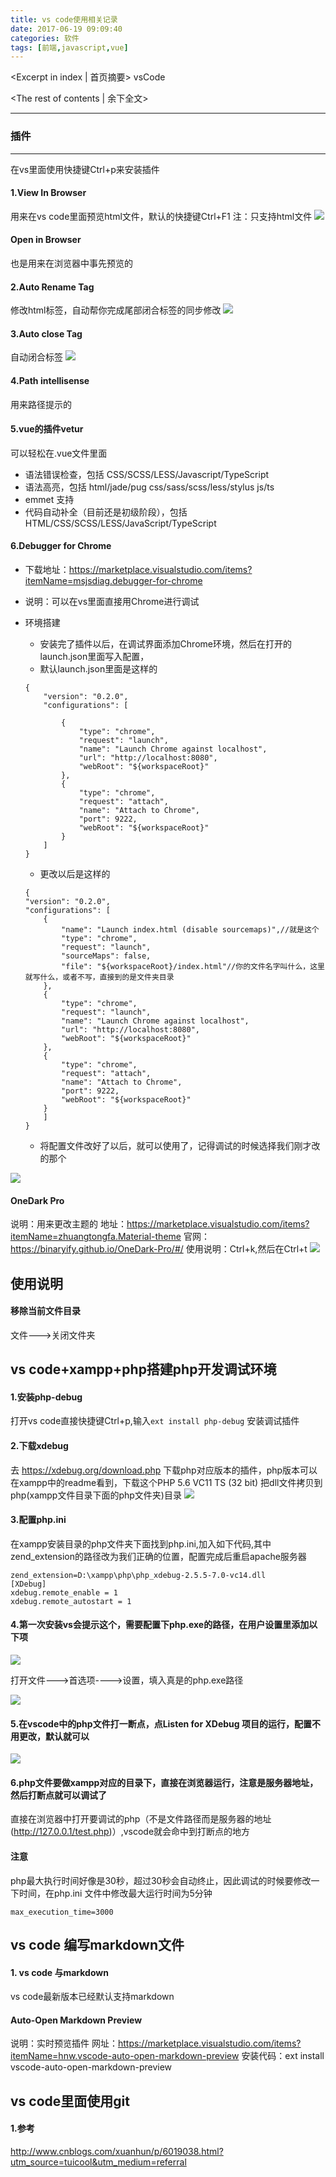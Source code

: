 ```yaml
---
title: vs code使用相关记录
date: 2017-06-19 09:09:40
categories: 软件
tags: [前端,javascript,vue]
---
```

<Excerpt in index | 首页摘要> 
vsCode
<!-- more -->
<The rest of contents | 余下全文>

-----

### 插件
---
在vs里面使用快捷键Ctrl+p来安装插件

#### 1.View In Browser
用来在vs code里面预览html文件，默认的快捷键Ctrl+F1
注：只支持html文件
![](vsCode/1.gif)

#### Open in Browser
也是用来在浏览器中事先预览的

#### 2.Auto Rename Tag
修改html标签，自动帮你完成尾部闭合标签的同步修改
![](vsCode/2.gif)


#### 3.Auto close Tag
自动闭合标签
![](vsCode/3.gif)

#### 4.Path intellisense
用来路径提示的

####  5.vue的插件vetur
可以轻松在.vue文件里面
- 语法错误检查，包括 CSS/SCSS/LESS/Javascript/TypeScript
- 语法高亮，包括 html/jade/pug css/sass/scss/less/stylus js/ts
- emmet 支持
- 代码自动补全（目前还是初级阶段），包括 HTML/CSS/SCSS/LESS/JavaScript/TypeScript


#### 6.Debugger for Chrome
- 下载地址：https://marketplace.visualstudio.com/items?itemName=msjsdiag.debugger-for-chrome
- 说明：可以在vs里面直接用Chrome进行调试
- 环境搭建
	- 安装完了插件以后，在调试界面添加Chrome环境，然后在打开的launch.json里面写入配置，
	- 默认launch.json里面是这样的
	```
	{
	    "version": "0.2.0",
	    "configurations": [
	        
	        {
	            "type": "chrome",
	            "request": "launch",
	            "name": "Launch Chrome against localhost",
	            "url": "http://localhost:8080",
	            "webRoot": "${workspaceRoot}"
	        },
	        {
	            "type": "chrome",
	            "request": "attach",
	            "name": "Attach to Chrome",
	            "port": 9222,
	            "webRoot": "${workspaceRoot}"
	        }
	    ]
	}
	```
	- 更改以后是这样的

	```
	{
    "version": "0.2.0",
    "configurations": [
        {
            "name": "Launch index.html (disable sourcemaps)",//就是这个
            "type": "chrome",
            "request": "launch",
            "sourceMaps": false,
            "file": "${workspaceRoot}/index.html"//你的文件名字叫什么，这里就写什么，或者不写，直接到的是文件夹目录
        },       
        {
            "type": "chrome",
            "request": "launch",
            "name": "Launch Chrome against localhost",
            "url": "http://localhost:8080",
            "webRoot": "${workspaceRoot}"
        },
        {
            "type": "chrome",
            "request": "attach",
            "name": "Attach to Chrome",
            "port": 9222,
            "webRoot": "${workspaceRoot}"
        }
	    ]
	}
	```
	- 将配置文件改好了以后，就可以使用了，记得调试的时候选择我们刚才改的那个

![](vsCode/4.gif)

#### OneDark Pro
说明：用来更改主题的
地址：https://marketplace.visualstudio.com/items?itemName=zhuangtongfa.Material-theme
官网：https://binaryify.github.io/OneDark-Pro/#/
使用说明：Ctrl+k,然后在Ctrl+t
![](vsCode/5.gif)




使用说明
---
#### 移除当前文件目录
文件--->关闭文件夹


vs code+xampp+php搭建php开发调试环境
---
#### 1.安装php-debug
打开vs code直接快捷键Ctrl+p,输入`ext install php-debug` 安装调试插件 

#### 2.下载xdebug
去 https://xdebug.org/download.php 下载php对应版本的插件，php版本可以在xampp中的readme看到，下载这个PHP 5.6 VC11 TS (32 bit) 把dll文件拷贝到php(xampp文件目录下面的php文件夹)目录
![](vsCode/1.png)

#### 3.配置php.ini
在xampp安装目录的php文件夹下面找到php.ini,加入如下代码,其中zend_extension的路径改为我们正确的位置，配置完成后重启apache服务器
```
zend_extension=D:\xampp\php\php_xdebug-2.5.5-7.0-vc14.dll
[XDebug]
xdebug.remote_enable = 1
xdebug.remote_autostart = 1
``` 
#### 4.第一次安装vs会提示这个，需要配置下php.exe的路径，在用户设置里添加以下项
![](vsCode/2.png)

打开文件--->首选项---->设置，填入真是的php.exe路径

![](vsCode/3.png)

#### 5.在vscode中的php文件打一断点，点Listen for XDebug 项目的运行，配置不用更改，默认就可以
![](vsCode/4.png) 

#### 6.php文件要做xampp对应的目录下，直接在浏览器运行，注意是服务器地址，然后打断点就可以调试了
直接在浏览器中打开要调试的php（不是文件路径而是服务器的地址(http://127.0.0.1/test.php)）,vscode就会命中到打断点的地方


#### 注意
php最大执行时间好像是30秒，超过30秒会自动终止，因此调试的时候要修改一下时间，在php.ini 文件中修改最大运行时间为5分钟
```
max_execution_time=3000
```

vs code 编写markdown文件
---
#### 1. vs code 与markdown
vs code最新版本已经默认支持markdown

#### Auto-Open Markdown Preview
说明：实时预览插件
网址：https://marketplace.visualstudio.com/items?itemName=hnw.vscode-auto-open-markdown-preview
安装代码：ext install vscode-auto-open-markdown-preview

vs code里面使用git
---
#### 1.参考
http://www.cnblogs.com/xuanhun/p/6019038.html?utm_source=tuicool&utm_medium=referral